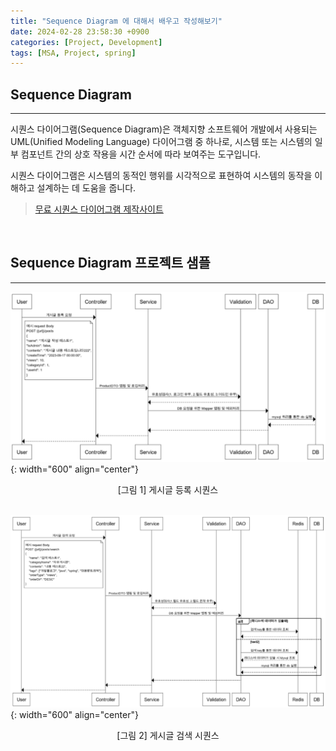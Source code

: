 ```yaml
---
title: "Sequence Diagram 에 대해서 배우고 작성해보기"
date: 2024-02-28 23:58:30 +0900
categories: [Project, Development]
tags: [MSA, Project, spring]
---
```


## Sequence Diagram

---

시퀀스 다이어그램(Sequence Diagram)은 객체지향 소프트웨어 개발에서 사용되는 UML(Unified Modeling Language) 다이어그램 중 하나로, 시스템 또는 시스템의 일부 컴포넌트 간의 상호 작용을 시간 순서에 따라 보여주는 도구입니다.

시퀀스 다이어그램은 시스템의 동적인 행위를 시각적으로 표현하여 시스템의 동작을 이해하고 설계하는 데 도움을 줍니다.

> [무료 시퀀스 다이어그램 제작사이트](https://www.websequencediagrams.com)

<br>

## Sequence Diagram 프로젝트 샘플

---

![seq_diagram_1.png](/assets/img/post_img/coding/development/seq_diagram_1.png){: width="600" align="center"}

<center>[그림 1]  게시글 등록 시퀀스</center>

<br>

![seq_diagram_2.png](/assets/img/post_img/coding/development/seq_diagram_2.png){: width="600" align="center"}

<center>[그림 2]  게시글 검색 시퀀스</center>

<br>
